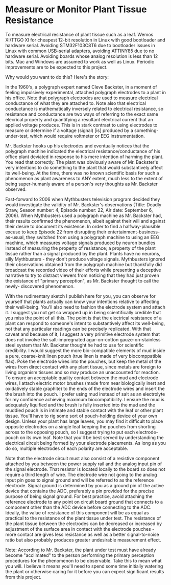 # Measure or Monitor Plant Tissue Resistance

To measure electrical resistance of plant tissue such as a leaf.  Wemos XI/TTGO XI for cheapest 12-bit resolution in 
Linux with good bootloader and hardware serial.  Avoiding STM32F103C8T6 due to bootloader issues in Linux with common 
USB-serial adapters, avoiding ATTINY85 due to no hardware serial.  Avoiding boards whose analog resolution is less than 
12 bits.  Mac and Windows are assumed to work as well as Linux.  Periodic improvements are to be expected to this 
project.

Why would you want to do this?  Here's the story:

In the 1960's, a polygraph expert named Cleve Backster, in a moment of feeling impulsively experimental, attached 
polygraph electrodes to a plant in his office.  Note that polygraph electrodes are used to measure electrical 
conductance of what they are attached to.  Note also that electrical conductance is mathematically inversely related to 
electrical resistance, so resistance and conductance are two ways of referring to the exact same elecrical property and 
quantifying a resultant electrical current that an applied voltage produces.  This is in stark contrast to using 
electrodes to measure or determine if a voltage (signal) [is] produced by a something-under-test, which would require 
voltmeter or EEG instrumentation.

Mr. Backster hooks up his electrodes and eventually notices that the polygraph machine indicated the electrical
resistance/conductance of his office plant deviated in response to his mere intention of harming the plant.  You read 
that correctly.  The plant was obviously aware of Mr. Backster's very intentions to do something to the plant that would 
substantively affect its well-being.  At the time, there was no known scientific basis for such a phenomenon as plant 
awareness to ANY extent, much less to the extent of being super-humanly aware of a person's very thoughts as Mr. 
Backster observed.

Fast-forward to 2006 when Mythbusters television program decided they would investigate the validity of Mr. Backster's 
observations (Title: Deadly Straw, Season number: 4, Episode number: 22, Air date: September 6, 2006).  When Mythbusters
used a polygraph machine as Mr. Backster had, their results confirmed the phenomenon, albeit against their will and 
against their desire to document its existence.  In order to find a halfway-plausible excuse to keep Episode 22 from 
disrupting their entertainment-business-as-usual, they switched from using a polygraph machine to using an EEG machine, 
which measures voltage signals produced by neuron bundles instead of measuring the property of resistance; a property
of the plant tissue rather than a signal produced by the plant.  Plants have no neurons, silly Mythbusters - they don't
produce voltage signals.  Mythbusters ignored their observations obtained from the polygraph machine but thankfully did 
broadcast the recorded video of their efforts while presenting a deceptive narrative to try to distract viewers from 
noticing that they had just proven the existance of "primary perception", as Mr. Backster thought to call the newly-
discovered phenomenon.

With the rudimentary sketch I publish here for you, you can observe for yourself that plants actually can know your 
intentions relative to affecting their well-being.  You'll also need to fashion the electrode system and attach it.  I 
suggest you not get so wrapped up in being scientifically credible that you miss the point of all this.  The point is 
that the electrical resistance of a plant can respond to someone's intent to substantively affect its well-being, not 
that any particular readings can be precisely replicated.  With that caveat and because of it, I suggest a very 
primitive electrode system that does not involve the salt-impregnated agar-on-cotton gauze-on-stainless steel system 
that Mr. Backster thought he had to use for scientific credibility.  I would suggest the more bio-compatible elements of 
mud inside a pure, coarse-knit linen pouch (true linen is made of very biocomppatible flax).  Poke the electrode wires 
into the pouches, but keep the metal of the wires from direct contact with any plant tissue, since metals are foreign to 
living organism tissues and so may produce an unaccounted for reaction.  To ensure an acceptable quality contact between 
the mud and electrode wires, I attach electric motor brushes (made from near biologically inert and oxidatively stable 
graphite) to the ends of the electrode wires and insert the the brush into the pouch. I prefer using mud instead of salt 
as an electrolyte for my confidence achieving maximum biocompatibility.  I ensure the mud is adequately liquified and 
the brush is fully inserted into the mud and the muddied pouch is in intimate and stable contact with the leaf or other 
plant tissue.  You'll have to rig some sort of pouch-holding device of your own design.  Unless your plant has large 
leaves, you may find it difficult to place opposite electrodes on a single leaf keeping the pouches from shorting across
to the opposing pouch, so I suggest trying to put each electrode-pouch on its own leaf.  Note that you'll be best served
by understanding the electrical circuit being formed by your electrode placements.  As long as you do so, multiple 
electrodes of each polarity are acceptable.

Note that the electrode circuit must also consist of a resistive component attached by you between the power supply rail 
and the analog input pin of the signal electrode.  That resistor is located locally to the board so does not require 
a third length of wire. The electrode wire not going to the analog input pin goes to signal ground and will be referred 
to as the reference electrode.  Signal ground is determined by you as a ground pin of the active device that contains 
the ADC, preferably a pin provided for the precise purpose of being  signal ground.  For best practice, avoid attaching 
the reference electrode to any point on circuit board ground that connects to a component other than the ADC device 
before connecting to the ADC.  Ideally, the value of resistance of this component will be as equal as practical to the 
resistance of the plant tissue under test.  The resistance of the plant tissue between the electrodes can be decreased 
or increased by adjustment of the surface area in contact with the electrode pouches - more contact are gives less 
resistance as well as a better signal-to-noise ratio but also probably produces greater undesirable measurement effect.

Note: According to Mr. Backster, the plant under test must have already become "acclimated" to the person performing the
primary perception procedures for the phenomenon to be observable.  Take this to mean what you will.  I believe it means 
you'll need to spend some time initially watering the plant or otherwise caring for it before you can expect significant 
results from this project.

